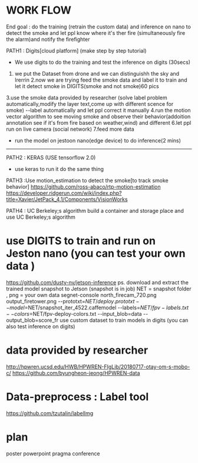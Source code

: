 # WORK FLOW
End goal : do the training (retrain the custom data) and inference  on nano to detect the smoke and let ppl know where it's ther fire (simultaneously fire the alarm)and notify the firefighter


PATH1 : Digits[cloud platform] (make step by step tutorial)
- We use digits to do the training and test the inference on digits (30secs)
1. we put the Dataset from drone and we can distinguishh the sky and lrerrin
2.now we are trying feed the smoke data and label it to train and let it detect smoke in DIGITS(smoke and not smoke)60 pics

3.use the smoke data provided by researcher (solve label problem automatically,modify the layer text,come up with different scence for smoke) --label automatically and let ppl correct it manually
4.run the motion vector algorithm to see moving smoke and observe their behavior(addoition annotation see if it's from fire based on weather,wind) and different 
6.let ppl run on live camera (social network)
7.feed more data

- run the model on jestoon nano(edge device) to do inference(2 mins)

------------------
PATH2 : KERAS (USE tensorflow 2.0)
- use keras to run it do the same thing


PATH3 :Use motion_estimation to detect the smoke[to track smoke behavior]
https://github.com/ross-abaco/rtp-motion-estimation
https://developer.ridgerun.com/wiki/index.php?title=Xavier/JetPack_4.1/Components/VisionWorks

PATH4 : UC Berkeley;s algorithm 
build a container and storage place and use UC Berkeley;s algorithm 



# use DIGITS to train and run on Jeston nano (you can test your own data )
https://github.com/dusty-nv/jetson-inference
ps. download and extract the trained model snapshot to Jetson (snapshot is in job)
NET = snapshot folder , png = your own data
segnet-console north_firecam_720.png output_firetower.png --prototxt=$NET/deploy.prototxt --model=$NET/snapshot_iter_4522.caffemodel --labels=$NET/fpv-labels.txt --colors=$NET/fpv-deploy-colors.txt --input_blob=data --output_blob=score_fr
use custom dataset to train models in digits (you can also test inference on digits)


# data provided by researcher
http://hpwren.ucsd.edu/HWB/HPWREN-FIgLib/20180717-otay-om-s-mobo-c/
https://github.com/byungheon-jeong/HPWREN-data

# Data-preprocess : Label tool
https://github.com/tzutalin/labelImg


# plan
poster
powerpoint
pragma conference


